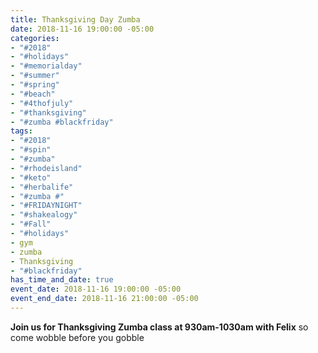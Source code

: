 ```yaml
---
title: Thanksgiving Day Zumba
date: 2018-11-16 19:00:00 -05:00
categories:
- "#2018"
- "#holidays"
- "#memorialday"
- "#summer"
- "#spring"
- "#beach"
- "#4thofjuly"
- "#thanksgiving"
- "#zumba #blackfriday"
tags:
- "#2018"
- "#spin"
- "#zumba"
- "#rhodeisland"
- "#keto"
- "#herbalife"
- "#zumba #"
- "#FRIDAYNIGHT"
- "#shakealogy"
- "#Fall"
- "#holidays"
- gym
- zumba
- Thanksgiving
- "#blackfriday"
has_time_and_date: true
event_date: 2018-11-16 19:00:00 -05:00
event_end_date: 2018-11-16 21:00:00 -05:00
---
```


**Join us for Thanksgiving Zumba class at 930am-1030am with Felix** so come wobble before you gobble 